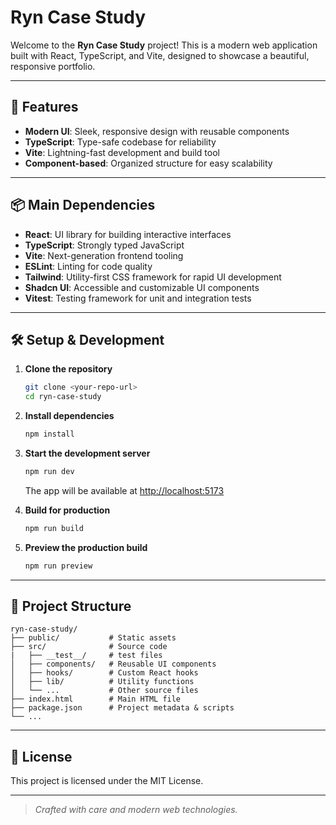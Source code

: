# Ryn Case Study

Welcome to the **Ryn Case Study** project! This is a modern web application built with React, TypeScript, and Vite, designed to showcase a beautiful, responsive portfolio.

---

## 🚀 Features

- **Modern UI**: Sleek, responsive design with reusable components
- **TypeScript**: Type-safe codebase for reliability
- **Vite**: Lightning-fast development and build tool
- **Component-based**: Organized structure for easy scalability

---

## 📦 Main Dependencies

- **React**: UI library for building interactive interfaces
- **TypeScript**: Strongly typed JavaScript
- **Vite**: Next-generation frontend tooling
- **ESLint**: Linting for code quality
- **Tailwind**: Utility-first CSS framework for rapid UI development
- **Shadcn UI**: Accessible and customizable UI components
- **Vitest**: Testing framework for unit and integration tests

---

## 🛠️ Setup & Development

1. **Clone the repository**
   ```bash
   git clone <your-repo-url>
   cd ryn-case-study
   ```
2. **Install dependencies**
   ```bash
   npm install
   ```
3. **Start the development server**

   ```bash
   npm run dev
   ```

   The app will be available at [http://localhost:5173](http://localhost:5173)

4. **Build for production**

   ```bash
   npm run build
   ```

5. **Preview the production build**
   ```bash
   npm run preview
   ```

---

## 📁 Project Structure

```
ryn-case-study/
├── public/           # Static assets
├── src/              # Source code
|   ├── __test__/     # test files
│   ├── components/   # Reusable UI components
│   ├── hooks/        # Custom React hooks
│   ├── lib/          # Utility functions
│   └── ...           # Other source files
├── index.html        # Main HTML file
├── package.json      # Project metadata & scripts
└── ...
```

---

## 📜 License

This project is licensed under the MIT License.

---

> _Crafted with care and modern web technologies._
